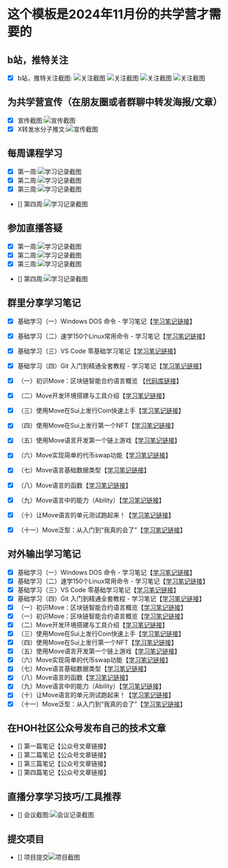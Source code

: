 # 这个模板是2024年11月份的共学营才需要的

## b站，推特关注

- [x] b站，推特关注截图: ![关注截图](./images/follow_bilibili.png)
![关注截图](./images/follow_x.jpg)
![关注截图](./images/letmove_star.png)
![关注截图](./images/follow_hoh.png)

## 为共学营宣传（在朋友圈或者群聊中转发海报/文章）

- [x] 宣传截图:![宣传截图](./images/wechat.jpg)
- [x] X转发水分子推文:![宣传截图](./images/forward_X.jpg)

## 每周课程学习

- [x] 第一周:![学习记录截图](./images/task1_learning.png)
- [x] 第二周:![学习记录截图](./images/week2_learning.png)
- [x] 第三周:![学习记录截图](./images/week3_learning.png)
- [] 第四周:![学习记录截图](./images/你的图片地址)

## 参加直播答疑

- [x] 第一周:![学习记录截图](./images/week1_living_ask.jpg)
- [x] 第二周:![学习记录截图](./images/week2_living_qa.png)
- [x] 第三周:![学习记录截图](./images/week4_living_ask.png)
- [] 第四周:![学习记录截图](./images/你的图片地址)

## 群里分享学习笔记

- [x] 基础学习（一）Windows DOS 命令 - 学习笔记【[学习笔记链接](https://github.com/move-cn/letsmove/tree/main/mover/lizhecome/notes/00_01_windows_dos_commands.md)】
- [x] 基础学习（二）速学150个Linux常用命令 - 学习笔记【[学习笔记链接](https://github.com/move-cn/letsmove/tree/main/mover/lizhecome/notes/00_02_150_linux_commands.md)】
- [x] 基础学习（三）VS Code 零基础学习笔记【[学习笔记链接](https://github.com/move-cn/letsmove/tree/main/mover/lizhecome/notes/00_03_vscode_learning.md)】
- [x] 基础学习（四）Git 入门到精通全套教程 - 学习笔记【[学习笔记链接](https://github.com/move-cn/letsmove/tree/main/mover/lizhecome/notes/00_04_git_github_learning.md)】
- [x] （一）初识Move：区块链智能合约语言概览 【[代码库链接](https://github.com/move-cn/letsmove/tree/main/mover/lizhecome/notes/01_new_to_move.md)】
- [x] （二）Move开发环境搭建与工具介绍【[学习笔记链接](https://github.com/move-cn/letsmove/tree/main/mover/lizhecome/notes/02_move_dev_env.md)】
- [x] （三）使用Move在Sui上发行Coin快速上手【[学习笔记链接](https://github.com/move-cn/letsmove/tree/main/mover/lizhecome/notes/03_move_mint_coin.md)】
- [x] （四）使用Move在Sui上发行第一个NFT【[学习笔记链接](https://github.com/move-cn/letsmove/tree/main/mover/lizhecome/notes/04_move_first_nft.md)】
- [x] （五）使用Move语言开发第一个链上游戏【[学习笔记链接](https://github.com/move-cn/letsmove/tree/main/mover/lizhecome/notes/05_move_game.md)】
- [x] （六）Move实现简单的代币swap功能【[学习笔记链接](https://github.com/move-cn/letsmove/tree/main/mover/lizhecome/notes/06_move_swap.md)】
- [x] （七）Move语言基础数据类型【[学习笔记链接](https://github.com/move-cn/letsmove/tree/main/mover/lizhecome/notes/07_move_base_types.md)】
- [x] （八）Move语言的函数【[学习笔记链接](https://github.com/move-cn/letsmove/tree/main/mover/lizhecome/notes/08_move_function.md)】
- [x] （九）Move语言中的能力（Ability）【[学习笔记链接](https://github.com/move-cn/letsmove/tree/main/mover/lizhecome/notes/09_move_ability.md)】
- [x] （十）让Move语言的单元测试跑起来！【[学习笔记链接](https://github.com/move-cn/letsmove/tree/main/mover/lizhecome/notes/10_move_unit_test.md)】
- [x] （十一）Move泛型：从入门到“我真的会了”【[学习笔记链接](https://github.com/move-cn/letsmove/tree/main/mover/lizhecome/notes/11_move_generics.md)】


## 对外输出学习笔记

- [x] 基础学习（一）Windows DOS 命令 - 学习笔记【[学习笔记链接](https://zhuanlan.zhihu.com/p/8711813251)】
- [x] 基础学习（二）速学150个Linux常用命令 - 学习笔记【[学习笔记链接](https://zhuanlan.zhihu.com/p/8712060263)】
- [x] 基础学习（三）VS Code 零基础学习笔记【[学习笔记链接](https://zhuanlan.zhihu.com/p/8712206795)】
- [x] 基础学习（四）Git 入门到精通全套教程 - 学习笔记【[学习笔记链接](https://zhuanlan.zhihu.com/p/8712285850)】
- [x] （一）初识Move：区块链智能合约语言概览【[学习笔记链接](https://learnblockchain.cn/article/9790)】
- [x] （一）初识Move：区块链智能合约语言概览【[学习笔记链接](https://learnblockchain.cn/article/9790)】
- [x] （二）Move开发环境搭建与工具介绍【[学习笔记链接](https://learnblockchain.cn/article/9807)】
- [x] （三）使用Move在Sui上发行Coin快速上手【[学习笔记链接](https://learnblockchain.cn/article/9838)】
- [x] （四）使用Move在Sui上发行第一个NFT【[学习笔记链接](https://learnblockchain.cn/article/9849)】
- [x] （五）使用Move语言开发第一个链上游戏【[学习笔记链接](https://learnblockchain.cn/article/9869)】
- [x] （六）Move实现简单的代币swap功能【[学习笔记链接](https://learnblockchain.cn/article/9908)】
- [x] （七）Move语言基础数据类型【[学习笔记链接](https://learnblockchain.cn/article/9935)】
- [x] （八）Move语言的函数【[学习笔记链接](https://learnblockchain.cn/article/9942)】
- [x] （九）Move语言中的能力（Ability）【[学习笔记链接](https://learnblockchain.cn/article/9982)】
- [x] （十）让Move语言的单元测试跑起来！【[学习笔记链接](https://learnblockchain.cn/article/10011)】
- [x] （十一）Move泛型：从入门到“我真的会了”【[学习笔记链接](https://learnblockchain.cn/article/10019)】

## 在HOH社区公众号发布自己的技术文章

- [] 第一篇笔记【公众号文章链接】
- [] 第二篇笔记【公众号文章链接】
- [] 第三篇笔记【公众号文章链接】
- [] 第四篇笔记【公众号文章链接】

## 直播分享学习技巧/工具推荐

- [] 会议截图:![会议记录截图](./images/你的图片地址)

## 提交项目

- [] 项目提交![项目截图](./images/你的图片地址)


